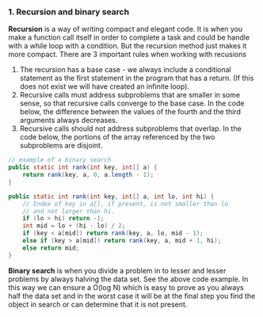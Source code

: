 ### 1. Recursion and binary search

**Recursion** is a way of writing compact and elegant code. It is when you make a function call itself in order to complete a task and could be handle with a while loop with a condition. But the recursion method just makes it more compact. There are 3 important rules when working with recusions

1. The recursion has a base case - we always include a conditional statement as the first statement in the program that has a return. (If this does not exist we will have created an infinite loop).
2. Recursive calls must address subproblems that are smaller in some sense, so
   that recursive calls converge to the base case. In the code below, the difference
   between the values of the fourth and the third arguments always decreases.
3. Recursive calls should not address subproblems that overlap. In the code below,
   the portions of the array referenced by the two subproblems are disjoint.

```java 
// example of a binary search
public static int rank(int key, int[] a) { 
	return rank(key, a, 0, a.length - 1); 
}

public static int rank(int key, int[] a, int lo, int hi) { 
	// Index of key in a[], if present, is not smaller than lo
 	// and not larger than hi.
 	if (lo > hi) return -1;
 	int mid = lo + (hi - lo) / 2;
 	if (key < a[mid]) return rank(key, a, lo, mid - 1);
 	else if (key > a[mid]) return rank(key, a, mid + 1, hi);
 	else return mid;
}
```

**Binary search** is when you divide a problem in to lesser and lesser problems by always halving the data set. See the above code example. In this way we can ensure a O(log N) which is easy to prove as you always half the data set and in the worst case it will be at the final step you find the object in search or can determine that it is not present.